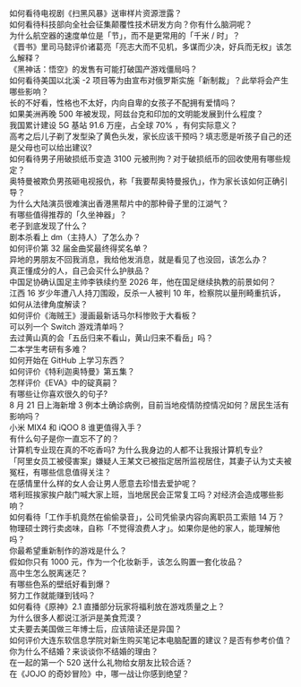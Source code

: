 如何看待电视剧《扫黑风暴》送审样片资源泄露？  
如何看待科技部向全社会征集颠覆性技术研发方向？你有什么脑洞呢？  
为什么航空器的速度单位是「节」，而不是更常用的「千米 / 时」？  
《晋书》里司马懿评价诸葛亮「亮志大而不见机，多谋而少决，好兵而无权」该怎么解释？  
《黑神话：悟空》的发售有可能打破国产游戏僵局吗？  
如何看待美国以北溪 -2 项目等为由宣布对俄罗斯实施「新制裁」？此举将会产生哪些影响？  
长的不好看，性格也不太好，内向自卑的女孩子不配拥有爱情吗？  
如果美洲再晚 500 年被发现，阿兹台克和印加的文明能发展到什么程度？  
我国累计建设 5G 基站 91.6 万座，占全球 70% ，有何实际意义？  
高考之后儿子剃了发型染了黄色头发，家长应该干预吗？填志愿是听孩子自己的还是父母也可以给出建议?  
如何看待男子用破损纸币变造 3100 元被刑拘？对于破损纸币的回收使用有哪些规定？  
奥特曼被欺负男孩砸电视报仇，称「我要帮奥特曼报仇」，作为家长该如何正确引导？  
为什么大陆演员很难演出香港黑帮片中的那种骨子里的江湖气？  
有哪些值得推荐的「久坐神器」？  
老子到底发现了什么？  
剧本杀看上 dm（主持人）了怎么办？  
如何评价第 32 届金曲奖最终得奖名单？  
异地的男朋友不回我消息，我给他发消息，就是看见了也没回，该怎么办？  
真正懂成分的人，自己会买什么护肤品？  
中国足协确认国足主帅李铁续约至 2026 年，他在国足继续执教的前景如何？  
江西 16 岁少年遭八人持刀围殴，反杀一人被判 10 年，检察院以量刑畸重抗诉，如何从法律角度解读？  
如何评价《海贼王》漫画最新话马尔科惨败于大看板？  
可以列一个 Switch 游戏清单吗？  
去过黄山真的会「五岳归来不看山，黄山归来不看岳」吗？  
二本学生考研有多难？  
如何开始在 GitHub 上学习东西？  
如何评价《特利迦奥特曼》第五集？  
怎样评价《EVA》中的碇真嗣？  
有哪些让你喜欢很久的句子?  
8 月 21 日上海新增 3 例本土确诊病例，目前当地疫情防控情况如何？居民生活有影响吗？  
小米 MIX4 和 iQOO 8 谁更值得入手？  
有什么句子是你一直忘不了的？  
计算机专业现在真的不吃香吗? 为什么我身边的人都不让我报计算机专业?  
「阿里女员工被侵害案」嫌疑人王某文已被指定居所监视居住，其妻子认为丈夫被冤枉，有哪些信息值得关注？  
在感情里什么样的女人会让男人愿意去珍惜去爱护呢？  
塔利班挨家挨户敲门喊大家上班，当地居民会正常复工吗？对经济会造成哪些影响？  
如何看待「工作手机竟然在偷偷录音」，公司凭偷录内容向离职员工索赔 14 万？  
物理硕士跨行卖卤味，自称「不觉得浪费人才」。如果你是他的家人，能理解他吗？  
你最希望重新制作的游戏是什么？  
假如你只有 1000 元，作为一个化妆新手，该怎么购置一套化妆品？  
高中生怎么脱离迷茫？  
有哪些色系的壁纸好看到爆？  
努力工作就能赚到钱吗？  
如何看待《原神》2.1 直播部分玩家将福利放在游戏质量之上？  
为什么很多人都说江浙沪是美食荒漠？  
丈夫要去美国做三年博士后，应该陪读还是异国？  
如何评价大连东软信息学院对新生购买笔记本电脑配置的建议？是否有参考价值？  
你为什么不结婚？来谈谈你不结婚的理由？  
在一起的第一个 520 送什么礼物给女朋友比较合适？  
在《JOJO 的奇妙冒险》中，哪一战让你感到绝望？  

